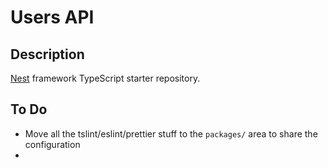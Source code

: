 # Users API

## Description

[Nest](https://github.com/nestjs/nest) framework TypeScript starter repository.

## To Do

- Move all the tslint/eslint/prettier stuff to the `packages/` area to share the configuration
-

